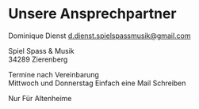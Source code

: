 # Unsere Ansprechpartner
Dominique Dienst
<a href="mailto:d.dienst.spielspassmusik@gmail.com">d.dienst.spielspassmusik@gmail.com</a>

Spiel Spass & Musik<br>
34289 Zierenberg

Termine nach Vereinbarung<br> 
Mittwoch und Donnerstag 
Einfach eine Mail Schreiben

Nur Für Altenheime 
